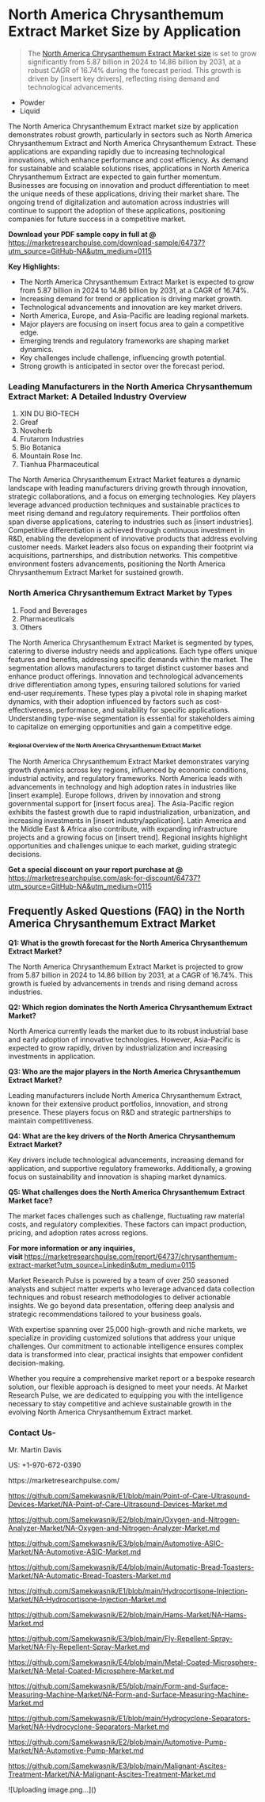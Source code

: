 <h1>North America Chrysanthemum Extract Market&nbsp;Size by Application</h1><blockquote><p>The <a href="https://marketresearchpulse.com/download-sample/64737?utm_source=GitHub-NA&amp;utm_medium=0115">North America Chrysanthemum Extract Market size</a> is set to grow significantly from 5.87 billion in 2024 to 14.86 billion by 2031, at a robust CAGR of 16.74% during the forecast period. This growth is driven by [insert key drivers], reflecting rising demand and technological advancements.</p></blockquote><ul><li>Powder<li> Liquid</li></ul><p>The North America Chrysanthemum Extract market size by application demonstrates robust growth, particularly in sectors such as North America Chrysanthemum Extract and North America Chrysanthemum Extract. These applications are expanding rapidly due to increasing technological innovations, which enhance performance and cost efficiency. As demand for sustainable and scalable solutions rises, applications in North America Chrysanthemum Extract are expected to gain further momentum. Businesses are focusing on innovation and product differentiation to meet the unique needs of these applications, driving their market share. The ongoing trend of digitalization and automation across industries will continue to support the adoption of these applications, positioning companies for future success in a competitive market.</p><p><strong>Download your PDF sample copy in full at @ </strong><a href="https://marketresearchpulse.com/download-sample/64737?utm_source=GitHub-NA&amp;utm_medium=0115">https://marketresearchpulse.com/download-sample/64737?utm_source=GitHub-NA&amp;utm_medium=0115</a></p><p><strong>Key Highlights: </strong></p><ul><li>The North America Chrysanthemum Extract Market is expected to grow from 5.87 billion in 2024 to 14.86 billion by 2031, at a CAGR of 16.74%.</li><li>Increasing demand for trend or application is driving market growth.</li><li>Technological advancements and innovation are key market drivers.</li><li>North America, Europe, and Asia-Pacific are leading regional markets.</li><li>Major players are focusing on insert focus area to gain a competitive edge.</li><li>Emerging trends and regulatory frameworks are shaping market dynamics.</li><li>Key challenges include challenge, influencing growth potential.</li><li>Strong growth is anticipated in sector over the forecast period.</li></ul><h3>Leading Manufacturers in the North America Chrysanthemum Extract Market: A Detailed Industry Overview</h3><ol><li>XIN DU BIO-TECH</li><li>Greaf</li><li>Novoherb</li><li>Frutarom Industries</li><li>Bio Botanica</li><li>Mountain Rose Inc.</li><li>Tianhua Pharmaceutical</li></ol><div class="flex max-w-full flex-col flex-grow"><div class="min-h-8 text-message flex w-full flex-col items-end gap-2 whitespace-normal break-words [.text-message+&amp;]:mt-5" dir="auto" data-message-author-role="assistant" data-message-id="fd8432e4-4910-450d-b182-61b7bfb0a01f" data-message-model-slug="gpt-4o"><div class="flex w-full flex-col gap-1 empty:hidden first:pt-[3px]"><div class="markdown prose w-full break-words dark:prose-invert light"><p>The North America Chrysanthemum Extract Market features a dynamic landscape with leading manufacturers driving growth through innovation, strategic collaborations, and a focus on emerging technologies. Key players leverage advanced production techniques and sustainable practices to meet rising demand and regulatory requirements. Their portfolios often span diverse applications, catering to industries such as [insert industries]. Competitive differentiation is achieved through continuous investment in R&amp;D, enabling the development of innovative products that address evolving customer needs. Market leaders also focus on expanding their footprint via acquisitions, partnerships, and distribution networks. This competitive environment fosters advancements, positioning the North America Chrysanthemum Extract Market for sustained growth.</p></div></div></div></div><h3>North America Chrysanthemum Extract Market by Types</h3><ol><li>Food and Beverages<li> Pharmaceuticals<li> Others</li></ol><div class="flex max-w-full flex-col flex-grow"><div class="min-h-8 text-message flex w-full flex-col items-end gap-2 whitespace-normal break-words [.text-message+&amp;]:mt-5" dir="auto" data-message-author-role="assistant" data-message-id="084470be-0bb7-4664-bddf-5156b4f41249" data-message-model-slug="gpt-4o-mini"><div class="flex w-full flex-col gap-1 empty:hidden first:pt-[3px]"><div class="markdown prose w-full break-words dark:prose-invert light"><p>The North America Chrysanthemum Extract Market is segmented by types, catering to diverse industry needs and applications. Each type offers unique features and benefits, addressing specific demands within the market. The segmentation allows manufacturers to target distinct customer bases and enhance product offerings. Innovation and technological advancements drive differentiation among types, ensuring tailored solutions for varied end-user requirements. These types play a pivotal role in shaping market dynamics, with their adoption influenced by factors such as cost-effectiveness, performance, and suitability for specific applications. Understanding type-wise segmentation is essential for stakeholders aiming to capitalize on emerging opportunities and gain a competitive edge.</p></div></div></div></div><h3><span style="font-size: 11px;">Regional Overview of the North America Chrysanthemum Extract Market</span></h3><div class="flex max-w-full flex-col flex-grow"><div class="min-h-8 text-message flex w-full flex-col items-end gap-2 whitespace-normal break-words [.text-message+&amp;]:mt-5" dir="auto" data-message-author-role="assistant" data-message-id="e9038762-ce64-4e30-91c9-9bd413514231" data-message-model-slug="gpt-4o-mini"><div class="flex w-full flex-col gap-1 empty:hidden first:pt-[3px]"><div class="markdown prose w-full break-words dark:prose-invert light"><p>The North America Chrysanthemum Extract Market demonstrates varying growth dynamics across key regions, influenced by economic conditions, industrial activity, and regulatory frameworks. North America leads with advancements in technology and high adoption rates in industries like [insert example]. Europe follows, driven by innovation and strong governmental support for [insert focus area]. The Asia-Pacific region exhibits the fastest growth due to rapid industrialization, urbanization, and increasing investments in [insert industry/application]. Latin America and the Middle East &amp; Africa also contribute, with expanding infrastructure projects and a growing focus on [insert trend]. Regional insights highlight opportunities and challenges unique to each market, guiding strategic decisions.</p></div></div></div></div><p><strong>Get a special discount on your report purchase at @ </strong><a href="https://marketresearchpulse.com/ask-for-discount/64737?utm_source=GitHub-NA&amp;utm_medium=0115">https://marketresearchpulse.com/ask-for-discount/64737?utm_source=GitHub-NA&amp;utm_medium=0115</a></p><h2>Frequently Asked Questions (FAQ) in the North America Chrysanthemum Extract Market</h2><p><strong>Q1: What is the growth forecast for the North America Chrysanthemum Extract Market?</strong></p><p>The North America Chrysanthemum Extract Market is projected to grow from 5.87 billion in 2024 to 14.86 billion by 2031, at a CAGR of 16.74%. This growth is fueled by advancements in trends and rising demand across industries.</p><p><strong>Q2: Which region dominates the North America Chrysanthemum Extract Market?</strong></p><p>North America currently leads the market due to its robust industrial base and early adoption of innovative technologies. However, Asia-Pacific is expected to grow rapidly, driven by industrialization and increasing investments in application.</p><p><strong>Q3: Who are the major players in the North America Chrysanthemum Extract Market?</strong></p><p>Leading manufacturers include North America Chrysanthemum Extract, known for their extensive product portfolios, innovation, and strong presence. These players focus on R&amp;D and strategic partnerships to maintain competitiveness.</p><p><strong>Q4: What are the key drivers of the North America Chrysanthemum Extract Market?</strong></p><p>Key drivers include technological advancements, increasing demand for application, and supportive regulatory frameworks. Additionally, a growing focus on sustainability and innovation is shaping market dynamics.</p><p><strong>Q5: What challenges does the North America Chrysanthemum Extract Market face?</strong></p><p>The market faces challenges such as challenge, fluctuating raw material costs, and regulatory complexities. These factors can impact production, pricing, and adoption rates across regions.</p><p><strong>For more information or any inquiries, visit&nbsp;</strong><a href="https://marketresearchpulse.com/report/64737/chrysanthemum-extract-market?utm_source=Linkedin&utm_medium=0115">https://marketresearchpulse.com/report/64737/chrysanthemum-extract-market?utm_source=Linkedin&utm_medium=0115</a></p><p>Market Research Pulse is powered by a team of over 250 seasoned analysts and subject matter experts who leverage advanced data collection techniques and robust research methodologies to deliver actionable insights. We go beyond data presentation, offering deep analysis and strategic recommendations tailored to your business goals.</p><p>With expertise spanning over 25,000 high-growth and niche markets, we specialize in providing customized solutions that address your unique challenges. Our commitment to actionable intelligence ensures complex data is transformed into clear, practical insights that empower confident decision-making.</p><p>Whether you require a comprehensive market report or a bespoke research solution, our flexible approach is designed to meet your needs. At Market Research Pulse, we are dedicated to equipping you with the intelligence necessary to stay competitive and achieve sustainable growth in the evolving North America Chrysanthemum Extract market.</p><h3><strong>Contact Us-</strong></h3><p>Mr. Martin Davis</p><p>US: +1-970-672-0390</p><p>https://marketresearchpulse.com/</p><p><a href="https://github.com/Samekwasnik/E1/blob/main/Point-of-Care-Ultrasound-Devices-Market/NA-Point-of-Care-Ultrasound-Devices-Market.md">https://github.com/Samekwasnik/E1/blob/main/Point-of-Care-Ultrasound-Devices-Market/NA-Point-of-Care-Ultrasound-Devices-Market.md</a></p><p><a href="https://github.com/Samekwasnik/E2/blob/main/Oxygen-and-Nitrogen-Analyzer-Market/NA-Oxygen-and-Nitrogen-Analyzer-Market.md">https://github.com/Samekwasnik/E2/blob/main/Oxygen-and-Nitrogen-Analyzer-Market/NA-Oxygen-and-Nitrogen-Analyzer-Market.md</a></p><p><a href="https://github.com/Samekwasnik/E3/blob/main/Automotive-ASIC-Market/NA-Automotive-ASIC-Market.md">https://github.com/Samekwasnik/E3/blob/main/Automotive-ASIC-Market/NA-Automotive-ASIC-Market.md</a></p><p><a href="https://github.com/Samekwasnik/E4/blob/main/Automatic-Bread-Toasters-Market/NA-Automatic-Bread-Toasters-Market.md">https://github.com/Samekwasnik/E4/blob/main/Automatic-Bread-Toasters-Market/NA-Automatic-Bread-Toasters-Market.md</a></p><p><a href="https://github.com/Samekwasnik/E1/blob/main/Hydrocortisone-Injection-Market/NA-Hydrocortisone-Injection-Market.md">https://github.com/Samekwasnik/E1/blob/main/Hydrocortisone-Injection-Market/NA-Hydrocortisone-Injection-Market.md</a></p><p><a href="https://github.com/Samekwasnik/E2/blob/main/Hams-Market/NA-Hams-Market.md">https://github.com/Samekwasnik/E2/blob/main/Hams-Market/NA-Hams-Market.md</a></p><p><a href="https://github.com/Samekwasnik/E3/blob/main/Fly-Repellent-Spray-Market/NA-Fly-Repellent-Spray-Market.md">https://github.com/Samekwasnik/E3/blob/main/Fly-Repellent-Spray-Market/NA-Fly-Repellent-Spray-Market.md</a></p><p><a href="https://github.com/Samekwasnik/E4/blob/main/Metal-Coated-Microsphere-Market/NA-Metal-Coated-Microsphere-Market.md">https://github.com/Samekwasnik/E4/blob/main/Metal-Coated-Microsphere-Market/NA-Metal-Coated-Microsphere-Market.md</a></p><p><a href="https://github.com/Samekwasnik/E5/blob/main/Form-and-Surface-Measuring-Machine-Market/NA-Form-and-Surface-Measuring-Machine-Market.md">https://github.com/Samekwasnik/E5/blob/main/Form-and-Surface-Measuring-Machine-Market/NA-Form-and-Surface-Measuring-Machine-Market.md</a></p><p><a href="https://github.com/Samekwasnik/E1/blob/main/Hydrocyclone-Separators-Market/NA-Hydrocyclone-Separators-Market.md">https://github.com/Samekwasnik/E1/blob/main/Hydrocyclone-Separators-Market/NA-Hydrocyclone-Separators-Market.md</a></p><p><a href="https://github.com/Samekwasnik/E2/blob/main/Automotive-Pump-Market/NA-Automotive-Pump-Market.md">https://github.com/Samekwasnik/E2/blob/main/Automotive-Pump-Market/NA-Automotive-Pump-Market.md</a></p><p><a href="https://github.com/Samekwasnik/E3/blob/main/Malignant-Ascites-Treatment-Market/NA-Malignant-Ascites-Treatment-Market.md">https://github.com/Samekwasnik/E3/blob/main/Malignant-Ascites-Treatment-Market/NA-Malignant-Ascites-Treatment-Market.md</a></p>
![Uploading image.png…]()
